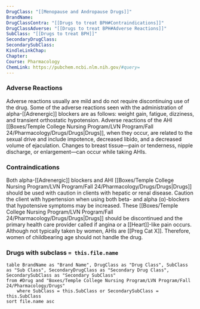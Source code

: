 ```yaml
---
DrugClass: "[[Menopause and Andropause Drugs]]"
BrandName: 
DrugClassContra: "[[Drugs to treat BPH#Contraindications]]"
DrugClassAdverse: "[[Drugs to treat BPH#Adverse Reactions]]"
SubClass: "[[Drugs to treat BPH]]"
SecondaryDrugClass: 
SecondarySubClass: 
KindleLinkChap: 
Chapter: 
Course: Pharmacology
ChemLink: https://pubchem.ncbi.nlm.nih.gov/#query=
---
```

### Adverse Reactions 
Adverse reactions usually are mild and do not require discontinuing use of the drug. Some of the adverse reactions seen with the administration of alpha-[[Adrenergic]] blockers are as follows: weight gain, fatigue, dizziness, and transient orthostatic hypotension. Adverse reactions of the AHI [[Boxes/Temple College Nursing Program/LVN Program/Fall 24/Pharmacology/Drugs/Drugs|Drugs]], when they occur, are related to the sexual drive and include impotence, decreased libido, and a decreased volume of ejaculation. Changes to breast tissue—pain or tenderness, nipple discharge, or enlargement—can occur while taking AHIs.

### Contraindications
Both alpha-[[Adrenergic]] blockers and AHI [[Boxes/Temple College Nursing Program/LVN Program/Fall 24/Pharmacology/Drugs/Drugs|Drugs]] should be used with caution in clients with hepatic or renal disease. Caution the client with hypertension when using both beta- and alpha (α)-blockers that hypotensive symptoms may be increased. These [[Boxes/Temple College Nursing Program/LVN Program/Fall 24/Pharmacology/Drugs/Drugs|Drugs]] should be discontinued and the primary health care provider called if angina or a [[Heart]]-like pain occurs. Although not typically taken by women, AHIs are [[Preg Cat X]]. Therefore, women of childbearing age should not handle the drug.

### Drugs with subclass `= this.file.name`
```dataview
table BrandName as "Brand Name", DrugClass as "Drug Class", SubClass as "Sub Class", SecondaryDrugClass as "Secondary Drug Class", SecondarySubClass as "Secondary SubClass"
from #Drug and "Boxes/Temple College Nursing Program/LVN Program/Fall 24/Pharmacology/Drugs" 
	where SubClass = this.SubClass or SecondarySubClass = this.SubClass
sort file.name asc
```
